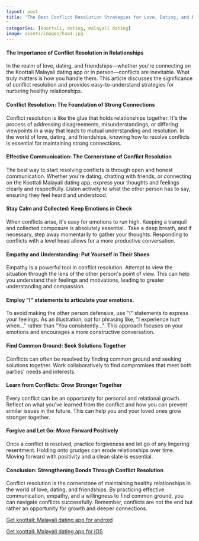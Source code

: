 ```yaml
---
layout: post
title: "The Best Conflict Resolution Strategies for Love, Dating, and Friendships || Koottali Malayali Dating App
"
categories: [koottali, dating, malayali dating]
image: assets/images/haa4.jpg
---
```



#### The Importance of Conflict Resolution in Relationships

In the realm of love, dating, and friendships—whether you're connecting on the Koottali Malayali dating app or in person—conflicts are inevitable. What truly matters is how you handle them. This article discusses the significance of conflict resolution and provides easy-to-understand strategies for nurturing healthy relationships.

#### Conflict Resolution: The Foundation of Strong Connections

Conflict resolution is like the glue that holds relationships together. It's the process of addressing disagreements, misunderstandings, or differing viewpoints in a way that leads to mutual understanding and resolution. In the world of love, dating, and friendships, knowing how to resolve conflicts is essential for maintaining strong connections.

#### Effective Communication: The Cornerstone of Conflict Resolution

The best way to start resolving conflicts is through open and honest communication. Whether you're dating, chatting with friends, or connecting on the Koottali Malayali dating app, express your thoughts and feelings clearly and respectfully. Listen actively to what the other person has to say, ensuring they feel heard and understood.

#### Stay Calm and Collected: Keep Emotions in Check

When conflicts arise, it's easy for emotions to run high. Keeping a tranquil and collected composure is absolutely essential.. Take a deep breath, and if necessary, step away momentarily to gather your thoughts. Responding to conflicts with a level head allows for a more productive conversation.

#### Empathy and Understanding: Put Yourself in Their Shoes

Empathy is a powerful tool in conflict resolution. Attempt to view the situation through the lens of the other person's point of view. This can help you understand their feelings and motivations, leading to greater understanding and compassion.

#### Employ "I" statements to articulate your emotions.

To avoid making the other person defensive, use "I" statements to express your feelings. As an illustration, opt for phrasing like, "I experience hurt when..." rather than "You consistently...". This approach focuses on your emotions and encourages a more constructive conversation.

#### Find Common Ground: Seek Solutions Together

Conflicts can often be resolved by finding common ground and seeking solutions together. Work collaboratively to find compromises that meet both parties' needs and interests.

#### Learn from Conflicts: Grow Stronger Together

Every conflict can be an opportunity for personal and relational growth. Reflect on what you've learned from the conflict and how you can prevent similar issues in the future. This can help you and your loved ones grow stronger together.

#### Forgive and Let Go: Move Forward Positively

Once a conflict is resolved, practice forgiveness and let go of any lingering resentment. Holding onto grudges can erode relationships over time. Moving forward with positivity and a clean slate is essential.

#### Conclusion: Strengthening Bonds Through Conflict Resolution

Conflict resolution is the cornerstone of maintaining healthy relationships in the world of love, dating, and friendships. By practicing effective communication, empathy, and a willingness to find common ground, you can navigate conflicts successfully. Remember, conflicts are not the end but rather an opportunity for growth and deeper connections.

[Get koottali: Malayali dating app for android](https://play.google.com/store/apps/details?id=com.koottali.app&hl=en_IN&gl=US)

[Get koottali: Malayali dating app for iOS](https://apps.apple.com/us/app/koottali-connect-with-mallus/id6448742453)
